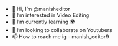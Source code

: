 - 👋 Hi, I’m @manisheditor
- 👀 I’m interested in Video Editing
- 🌱 I’m currently learning 🌍
- 💞️ I’m looking to collaborate on Youtubers
- 📫 How to reach me ig - manish_editor9

